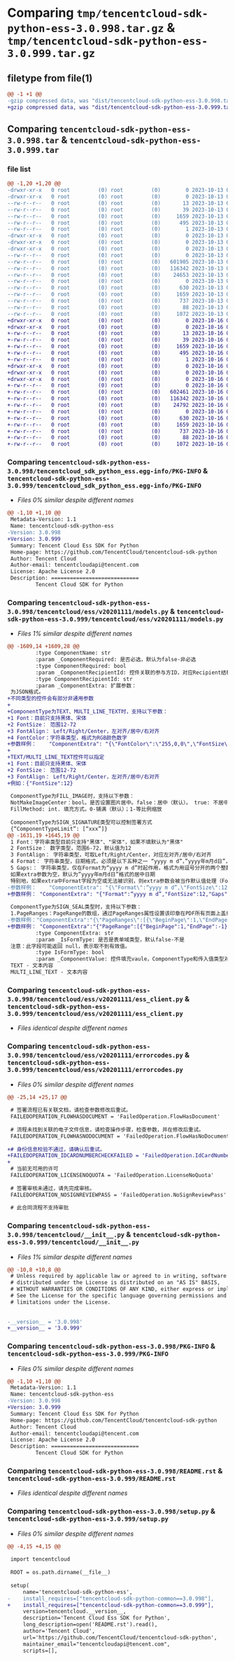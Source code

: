 # Comparing `tmp/tencentcloud-sdk-python-ess-3.0.998.tar.gz` & `tmp/tencentcloud-sdk-python-ess-3.0.999.tar.gz`

## filetype from file(1)

```diff
@@ -1 +1 @@
-gzip compressed data, was "dist/tencentcloud-sdk-python-ess-3.0.998.tar", last modified: Fri Oct 13 00:28:02 2023, max compression
+gzip compressed data, was "dist/tencentcloud-sdk-python-ess-3.0.999.tar", last modified: Mon Oct 16 00:27:20 2023, max compression
```

## Comparing `tencentcloud-sdk-python-ess-3.0.998.tar` & `tencentcloud-sdk-python-ess-3.0.999.tar`

### file list

```diff
@@ -1,20 +1,20 @@
-drwxr-xr-x   0 root         (0) root         (0)        0 2023-10-13 00:28:02.000000 tencentcloud-sdk-python-ess-3.0.998/
-drwxr-xr-x   0 root         (0) root         (0)        0 2023-10-13 00:28:02.000000 tencentcloud-sdk-python-ess-3.0.998/tencentcloud_sdk_python_ess.egg-info/
--rw-r--r--   0 root         (0) root         (0)       13 2023-10-13 00:28:02.000000 tencentcloud-sdk-python-ess-3.0.998/tencentcloud_sdk_python_ess.egg-info/top_level.txt
--rw-r--r--   0 root         (0) root         (0)       39 2023-10-13 00:28:02.000000 tencentcloud-sdk-python-ess-3.0.998/tencentcloud_sdk_python_ess.egg-info/requires.txt
--rw-r--r--   0 root         (0) root         (0)     1659 2023-10-13 00:28:02.000000 tencentcloud-sdk-python-ess-3.0.998/tencentcloud_sdk_python_ess.egg-info/PKG-INFO
--rw-r--r--   0 root         (0) root         (0)      495 2023-10-13 00:28:02.000000 tencentcloud-sdk-python-ess-3.0.998/tencentcloud_sdk_python_ess.egg-info/SOURCES.txt
--rw-r--r--   0 root         (0) root         (0)        1 2023-10-13 00:28:02.000000 tencentcloud-sdk-python-ess-3.0.998/tencentcloud_sdk_python_ess.egg-info/dependency_links.txt
-drwxr-xr-x   0 root         (0) root         (0)        0 2023-10-13 00:28:02.000000 tencentcloud-sdk-python-ess-3.0.998/tencentcloud/
-drwxr-xr-x   0 root         (0) root         (0)        0 2023-10-13 00:28:02.000000 tencentcloud-sdk-python-ess-3.0.998/tencentcloud/ess/
-drwxr-xr-x   0 root         (0) root         (0)        0 2023-10-13 00:28:02.000000 tencentcloud-sdk-python-ess-3.0.998/tencentcloud/ess/v20201111/
--rw-r--r--   0 root         (0) root         (0)        0 2023-10-13 00:28:02.000000 tencentcloud-sdk-python-ess-3.0.998/tencentcloud/ess/v20201111/__init__.py
--rw-r--r--   0 root         (0) root         (0)   601905 2023-10-13 00:28:02.000000 tencentcloud-sdk-python-ess-3.0.998/tencentcloud/ess/v20201111/models.py
--rw-r--r--   0 root         (0) root         (0)   116342 2023-10-13 00:28:02.000000 tencentcloud-sdk-python-ess-3.0.998/tencentcloud/ess/v20201111/ess_client.py
--rw-r--r--   0 root         (0) root         (0)    24653 2023-10-13 00:28:02.000000 tencentcloud-sdk-python-ess-3.0.998/tencentcloud/ess/v20201111/errorcodes.py
--rw-r--r--   0 root         (0) root         (0)        0 2023-10-13 00:28:02.000000 tencentcloud-sdk-python-ess-3.0.998/tencentcloud/ess/__init__.py
--rw-r--r--   0 root         (0) root         (0)      630 2023-10-13 00:28:02.000000 tencentcloud-sdk-python-ess-3.0.998/tencentcloud/__init__.py
--rw-r--r--   0 root         (0) root         (0)     1659 2023-10-13 00:28:02.000000 tencentcloud-sdk-python-ess-3.0.998/PKG-INFO
--rw-r--r--   0 root         (0) root         (0)      737 2023-10-13 00:28:02.000000 tencentcloud-sdk-python-ess-3.0.998/README.rst
--rw-r--r--   0 root         (0) root         (0)       88 2023-10-13 00:28:02.000000 tencentcloud-sdk-python-ess-3.0.998/setup.cfg
--rw-r--r--   0 root         (0) root         (0)     1072 2023-10-13 00:28:02.000000 tencentcloud-sdk-python-ess-3.0.998/setup.py
+drwxr-xr-x   0 root         (0) root         (0)        0 2023-10-16 00:27:20.000000 tencentcloud-sdk-python-ess-3.0.999/
+drwxr-xr-x   0 root         (0) root         (0)        0 2023-10-16 00:27:20.000000 tencentcloud-sdk-python-ess-3.0.999/tencentcloud_sdk_python_ess.egg-info/
+-rw-r--r--   0 root         (0) root         (0)       13 2023-10-16 00:27:20.000000 tencentcloud-sdk-python-ess-3.0.999/tencentcloud_sdk_python_ess.egg-info/top_level.txt
+-rw-r--r--   0 root         (0) root         (0)       39 2023-10-16 00:27:20.000000 tencentcloud-sdk-python-ess-3.0.999/tencentcloud_sdk_python_ess.egg-info/requires.txt
+-rw-r--r--   0 root         (0) root         (0)     1659 2023-10-16 00:27:20.000000 tencentcloud-sdk-python-ess-3.0.999/tencentcloud_sdk_python_ess.egg-info/PKG-INFO
+-rw-r--r--   0 root         (0) root         (0)      495 2023-10-16 00:27:20.000000 tencentcloud-sdk-python-ess-3.0.999/tencentcloud_sdk_python_ess.egg-info/SOURCES.txt
+-rw-r--r--   0 root         (0) root         (0)        1 2023-10-16 00:27:20.000000 tencentcloud-sdk-python-ess-3.0.999/tencentcloud_sdk_python_ess.egg-info/dependency_links.txt
+drwxr-xr-x   0 root         (0) root         (0)        0 2023-10-16 00:27:20.000000 tencentcloud-sdk-python-ess-3.0.999/tencentcloud/
+drwxr-xr-x   0 root         (0) root         (0)        0 2023-10-16 00:27:20.000000 tencentcloud-sdk-python-ess-3.0.999/tencentcloud/ess/
+drwxr-xr-x   0 root         (0) root         (0)        0 2023-10-16 00:27:20.000000 tencentcloud-sdk-python-ess-3.0.999/tencentcloud/ess/v20201111/
+-rw-r--r--   0 root         (0) root         (0)        0 2023-10-16 00:27:20.000000 tencentcloud-sdk-python-ess-3.0.999/tencentcloud/ess/v20201111/__init__.py
+-rw-r--r--   0 root         (0) root         (0)   602461 2023-10-16 00:27:20.000000 tencentcloud-sdk-python-ess-3.0.999/tencentcloud/ess/v20201111/models.py
+-rw-r--r--   0 root         (0) root         (0)   116342 2023-10-16 00:27:20.000000 tencentcloud-sdk-python-ess-3.0.999/tencentcloud/ess/v20201111/ess_client.py
+-rw-r--r--   0 root         (0) root         (0)    24792 2023-10-16 00:27:20.000000 tencentcloud-sdk-python-ess-3.0.999/tencentcloud/ess/v20201111/errorcodes.py
+-rw-r--r--   0 root         (0) root         (0)        0 2023-10-16 00:27:20.000000 tencentcloud-sdk-python-ess-3.0.999/tencentcloud/ess/__init__.py
+-rw-r--r--   0 root         (0) root         (0)      630 2023-10-16 00:27:20.000000 tencentcloud-sdk-python-ess-3.0.999/tencentcloud/__init__.py
+-rw-r--r--   0 root         (0) root         (0)     1659 2023-10-16 00:27:20.000000 tencentcloud-sdk-python-ess-3.0.999/PKG-INFO
+-rw-r--r--   0 root         (0) root         (0)      737 2023-10-16 00:27:20.000000 tencentcloud-sdk-python-ess-3.0.999/README.rst
+-rw-r--r--   0 root         (0) root         (0)       88 2023-10-16 00:27:20.000000 tencentcloud-sdk-python-ess-3.0.999/setup.cfg
+-rw-r--r--   0 root         (0) root         (0)     1072 2023-10-16 00:27:20.000000 tencentcloud-sdk-python-ess-3.0.999/setup.py
```

### Comparing `tencentcloud-sdk-python-ess-3.0.998/tencentcloud_sdk_python_ess.egg-info/PKG-INFO` & `tencentcloud-sdk-python-ess-3.0.999/tencentcloud_sdk_python_ess.egg-info/PKG-INFO`

 * *Files 0% similar despite different names*

```diff
@@ -1,10 +1,10 @@
 Metadata-Version: 1.1
 Name: tencentcloud-sdk-python-ess
-Version: 3.0.998
+Version: 3.0.999
 Summary: Tencent Cloud Ess SDK for Python
 Home-page: https://github.com/TencentCloud/tencentcloud-sdk-python
 Author: Tencent Cloud
 Author-email: tencentcloudapi@tencent.com
 License: Apache License 2.0
 Description: ============================
         Tencent Cloud SDK for Python
```

### Comparing `tencentcloud-sdk-python-ess-3.0.998/tencentcloud/ess/v20201111/models.py` & `tencentcloud-sdk-python-ess-3.0.999/tencentcloud/ess/v20201111/models.py`

 * *Files 1% similar despite different names*

```diff
@@ -1609,14 +1609,28 @@
         :type ComponentName: str
         :param _ComponentRequired: 是否必选，默认为false-非必选
         :type ComponentRequired: bool
         :param _ComponentRecipientId: 控件关联的参与方ID，对应Recipient结构体中的RecipientId
         :type ComponentRecipientId: str
         :param _ComponentExtra: 扩展参数：
 为JSON格式。
+不同类型的控件会有部分非通用参数
+
+ComponentType为TEXT、MULTI_LINE_TEXT时，支持以下参数：
+1 Font：目前只支持黑体、宋体
+2 FontSize： 范围12-72
+3 FontAlign： Left/Right/Center，左对齐/居中/右对齐
+4 FontColor：字符串类型，格式为RGB颜色数字
+参数样例：    "ComponentExtra": "{\"FontColor\":\"255,0,0\",\"FontSize\":12}"
+
+TEXT/MULTI_LINE_TEXT控件可以指定
+1 Font：目前只支持黑体、宋体
+2 FontSize： 范围12-72
+3 FontAlign： Left/Right/Center，左对齐/居中/右对齐
+例如：{"FontSize":12}
 
 ComponentType为FILL_IMAGE时，支持以下参数：
 NotMakeImageCenter：bool。是否设置图片居中。false：居中（默认）。 true: 不居中
 FillMethod: int. 填充方式。0-铺满（默认）；1-等比例缩放
 
 ComponentType为SIGN_SIGNATURE类型可以控制签署方式
 {“ComponentTypeLimit”: [“xxx”]}
@@ -1631,19 +1645,19 @@
 1 Font：字符串类型目前只支持"黑体"、"宋体"，如果不填默认为"黑体"
 2 FontSize： 数字类型，范围6-72，默认值为12
 3 FontAlign： 字符串类型，可取Left/Right/Center，对应左对齐/居中/右对齐
 4 Format： 字符串类型，日期格式，必须是以下五种之一 “yyyy m d”，”yyyy年m月d日”，”yyyy/m/d”，”yyyy-m-d”，”yyyy.m.d”。
 5 Gaps:： 字符串类型，仅在Format为“yyyy m d”时起作用，格式为用逗号分开的两个整数，例如”2,2”，两个数字分别是日期格式的前后两个空隙中的空格个数
 如果extra参数为空，默认为”yyyy年m月d日”格式的居中日期
 特别地，如果extra中Format字段为空或无法被识别，则extra参数会被当作默认值处理（Font，FontSize，Gaps和FontAlign都不会起效）
-参数样例：    "ComponentExtra": "{\"Format\":“yyyy m d”,\"FontSize\":12,\"Gaps\":\"2,2\", \"FontAlign\":\"Right\"}"
+参数样例： "ComponentExtra": "{"Format":“yyyy m d”,"FontSize":12,"Gaps":"2,2", "FontAlign":"Right"}"
 
 ComponentType为SIGN_SEAL类型时，支持以下参数：
 1.PageRanges：PageRange的数组，通过PageRanges属性设置该印章在PDF所有页面上盖章（适用于标书在所有页面盖章的情况）
-参数样例："ComponentExtra":"{\"PageRanges\":[{\"BeginPage\":1,\"EndPage\":-1}]}"
+参数样例： "ComponentExtra":"{"PageRange":[{"BeginPage":1,"EndPage":-1}]}"
         :type ComponentExtra: str
         :param _IsFormType: 是否是表单域类型，默认false-不是
 注意：此字段可能返回 null，表示取不到有效值。
         :type IsFormType: bool
         :param _ComponentValue: 控件填充vaule，ComponentType和传入值类型对应关系：
 TEXT - 文本内容
 MULTI_LINE_TEXT - 文本内容
```

### Comparing `tencentcloud-sdk-python-ess-3.0.998/tencentcloud/ess/v20201111/ess_client.py` & `tencentcloud-sdk-python-ess-3.0.999/tencentcloud/ess/v20201111/ess_client.py`

 * *Files identical despite different names*

### Comparing `tencentcloud-sdk-python-ess-3.0.998/tencentcloud/ess/v20201111/errorcodes.py` & `tencentcloud-sdk-python-ess-3.0.999/tencentcloud/ess/v20201111/errorcodes.py`

 * *Files 0% similar despite different names*

```diff
@@ -25,14 +25,17 @@
 
 # 签署流程已有关联文档，请检查参数修改后重试。
 FAILEDOPERATION_FLOWHASDOCUMENT = 'FailedOperation.FlowHasDocument'
 
 # 流程未找到关联的电子文件信息，请检查操作步骤，检查参数，并在修改后重试。
 FAILEDOPERATION_FLOWHASNODOCUMENT = 'FailedOperation.FlowHasNoDocument'
 
+# 身份信息校验不通过，请确认后重试。
+FAILEDOPERATION_IDCARDNUMBERCHECKFAILED = 'FailedOperation.IdCardNumberCheckFailed'
+
 # 当前无可用的许可
 FAILEDOPERATION_LICENSENOQUOTA = 'FailedOperation.LicenseNoQuota'
 
 # 签署审核未通过，请先完成审核。
 FAILEDOPERATION_NOSIGNREVIEWPASS = 'FailedOperation.NoSignReviewPass'
 
 # 此合同流程不支持审批
```

### Comparing `tencentcloud-sdk-python-ess-3.0.998/tencentcloud/__init__.py` & `tencentcloud-sdk-python-ess-3.0.999/tencentcloud/__init__.py`

 * *Files 1% similar despite different names*

```diff
@@ -10,8 +10,8 @@
 # Unless required by applicable law or agreed to in writing, software
 # distributed under the License is distributed on an "AS IS" BASIS,
 # WITHOUT WARRANTIES OR CONDITIONS OF ANY KIND, either express or implied.
 # See the License for the specific language governing permissions and
 # limitations under the License.
 
 
-__version__ = '3.0.998'
+__version__ = '3.0.999'
```

### Comparing `tencentcloud-sdk-python-ess-3.0.998/PKG-INFO` & `tencentcloud-sdk-python-ess-3.0.999/PKG-INFO`

 * *Files 0% similar despite different names*

```diff
@@ -1,10 +1,10 @@
 Metadata-Version: 1.1
 Name: tencentcloud-sdk-python-ess
-Version: 3.0.998
+Version: 3.0.999
 Summary: Tencent Cloud Ess SDK for Python
 Home-page: https://github.com/TencentCloud/tencentcloud-sdk-python
 Author: Tencent Cloud
 Author-email: tencentcloudapi@tencent.com
 License: Apache License 2.0
 Description: ============================
         Tencent Cloud SDK for Python
```

### Comparing `tencentcloud-sdk-python-ess-3.0.998/README.rst` & `tencentcloud-sdk-python-ess-3.0.999/README.rst`

 * *Files identical despite different names*

### Comparing `tencentcloud-sdk-python-ess-3.0.998/setup.py` & `tencentcloud-sdk-python-ess-3.0.999/setup.py`

 * *Files 0% similar despite different names*

```diff
@@ -4,15 +4,15 @@
 
 import tencentcloud
 
 ROOT = os.path.dirname(__file__)
 
 setup(
     name='tencentcloud-sdk-python-ess',
-    install_requires=["tencentcloud-sdk-python-common==3.0.998"],
+    install_requires=["tencentcloud-sdk-python-common==3.0.999"],
     version=tencentcloud.__version__,
     description='Tencent Cloud Ess SDK for Python',
     long_description=open('README.rst').read(),
     author='Tencent Cloud',
     url='https://github.com/TencentCloud/tencentcloud-sdk-python',
     maintainer_email="tencentcloudapi@tencent.com",
     scripts=[],
```

